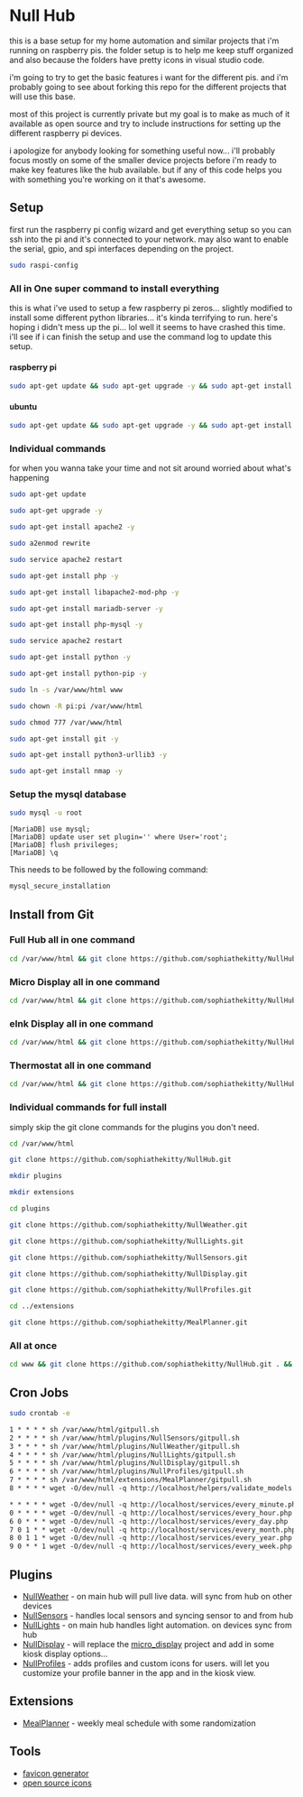 # Null Hub

this is a base setup for my home automation and similar projects that i'm running on raspberry pis. the folder setup is to help me keep stuff organized and also because the folders have pretty icons in visual studio code.

i'm going to try to get the basic features i want for the different pis. and i'm probably going to see about forking this repo for the different projects that will use this base.

most of this project is currently private but my goal is to make as much of it available as open source and try to include instructions for setting up the different raspberry pi devices.

i apologize for anybody looking for something useful now... i'll probably focus mostly on some of the smaller device projects before i'm ready to make key features like the hub available. but if any of this code helps you with something you're working on it that's awesome.

## Setup

first run the raspberry pi config wizard and get everything setup so you can ssh into the pi and it's connected to your network. may also want to enable the serial, gpio, and spi interfaces depending on the project.

```bash
sudo raspi-config
```

### All in One super command to install everything

this is what i've used to setup a few raspberry pi zeros... slightly modified to install some different python libraries... it's kinda terrifying to run. here's hoping i didn't mess up the pi... lol well it seems to have crashed this time. i'll see if i can finish the setup and use the command log to update this setup.

#### raspberry pi

```bash
sudo apt-get update && sudo apt-get upgrade -y && sudo apt-get install apache2 -y && sudo a2enmod rewrite && sudo service apache2 restart && sudo apt-get install php -y && sudo apt-get install libapache2-mod-php -y && sudo apt-get install mariadb-server -y && sudo apt-get install php-mysql -y && sudo service apache2 restart && sudo apt-get install python -y && sudo ln -s /var/www/html www && sudo chown -R pi:pi /var/www/html && sudo chmod 777 /var/www/html && sudo apt-get install git -y && sudo apt-get install python3-urllib3 -y && sudo apt-get install nmap -y
```

#### ubuntu

```bash
sudo apt-get update && sudo apt-get upgrade -y && sudo apt-get install apache2 -y && sudo a2enmod rewrite && sudo service apache2 restart && sudo apt-get install php -y && sudo apt-get install libapache2-mod-php -y && sudo apt-get install mariadb-server -y && sudo apt-get install php-mysql -y && sudo service apache2 restart && sudo apt-get install python -y && sudo ln -s /var/www/html www && sudo chown -R pi:pi /var/www/html && sudo chmod 777 /var/www/html && sudo apt-get install git -y && sudo apt-get install python-urllib3 -y && sudo apt-get install nmap -y
```

### Individual commands

for when you wanna take your time and not sit around worried about what's happening

```bash
sudo apt-get update
```

```bash
sudo apt-get upgrade -y
```

```bash
sudo apt-get install apache2 -y
```

```bash
sudo a2enmod rewrite
```

```bash
sudo service apache2 restart
```

```bash
sudo apt-get install php -y
```

```bash
sudo apt-get install libapache2-mod-php -y
```

```bash
sudo apt-get install mariadb-server -y
```

```bash
sudo apt-get install php-mysql -y
```

```bash
sudo service apache2 restart
```

```bash
sudo apt-get install python -y
```

```bash
sudo apt-get install python-pip -y
```

```bash
sudo ln -s /var/www/html www
```

```bash
sudo chown -R pi:pi /var/www/html
```

```bash
sudo chmod 777 /var/www/html
```

```bash
sudo apt-get install git -y
```

```bash
sudo apt-get install python3-urllib3 -y
```

```bash
sudo apt-get install nmap -y
```

### Setup the mysql database

```bash
sudo mysql -u root
```

```mysql
[MariaDB] use mysql;
[MariaDB] update user set plugin='' where User='root';
[MariaDB] flush privileges;
[MariaDB] \q
```

This needs to be followed by the following command:

```bash
mysql_secure_installation
```

## Install from Git

### Full Hub all in one command

```bash
cd /var/www/html && git clone https://github.com/sophiathekitty/NullHub.git && mkdir plugins && mkdir extensions && cd plugins && git clone https://github.com/sophiathekitty/NullWeather.git && git clone https://github.com/sophiathekitty/NullLights.git && git clone https://github.com/sophiathekitty/NullSensors.git && git clone https://github.com/sophiathekitty/NullDisplay.git && git clone https://github.com/sophiathekitty/NullProfiles.git && cd ../extensions && git clone https://github.com/sophiathekitty/MealPlanner.git
```

### Micro Display all in one command

```bash
cd /var/www/html && git clone https://github.com/sophiathekitty/NullHub.git && mkdir plugins && mkdir extensions && cd plugins && git clone https://github.com/sophiathekitty/NullWeather.git && git clone https://github.com/sophiathekitty/NullDisplay.git 
```

### eInk Display all in one command

```bash
cd /var/www/html && git clone https://github.com/sophiathekitty/NullHub.git && mkdir plugins && mkdir extensions && cd plugins && git clone https://github.com/sophiathekitty/NullWeather.git && git clone https://github.com/sophiathekitty/NullDisplay.git && cd ../extensions && git clone https://github.com/sophiathekitty/MealPlanner.git
```

### Thermostat all in one command

```bash
cd /var/www/html && git clone https://github.com/sophiathekitty/NullHub.git && mkdir plugins && mkdir extensions && cd plugins && git clone https://github.com/sophiathekitty/NullSensors.git
```

### Individual commands for full install

simply skip the git clone commands for the plugins you don't need.

```bash
cd /var/www/html
```

```bash
git clone https://github.com/sophiathekitty/NullHub.git
```

```bash
mkdir plugins
```

```bash
mkdir extensions
```

```bash
cd plugins
```

```bash
git clone https://github.com/sophiathekitty/NullWeather.git
```

```bash
git clone https://github.com/sophiathekitty/NullLights.git
```

```bash
git clone https://github.com/sophiathekitty/NullSensors.git
```

```bash
git clone https://github.com/sophiathekitty/NullDisplay.git
```

```bash
git clone https://github.com/sophiathekitty/NullProfiles.git
```

```bash
cd ../extensions
```

```bash
git clone https://github.com/sophiathekitty/MealPlanner.git
```

### All at once

```bash
cd www && git clone https://github.com/sophiathekitty/NullHub.git . && mkdir plugins && mkdir extensions && cd plugins && git clone https://github.com/sophiathekitty/NullWeather.git && git clone https://github.com/sophiathekitty/NullLights.git && git clone https://github.com/sophiathekitty/NullSensors.git && cd ../extensions && git clone https://github.com/sophiathekitty/MealPlanner.git && cd ~/
```

## Cron Jobs

```bash
sudo crontab -e
```

```Apache config
1 * * * * sh /var/www/html/gitpull.sh
2 * * * * sh /var/www/html/plugins/NullSensors/gitpull.sh
3 * * * * sh /var/www/html/plugins/NullWeather/gitpull.sh
4 * * * * sh /var/www/html/plugins/NullLights/gitpull.sh
5 * * * * sh /var/www/html/plugins/NullDisplay/gitpull.sh
6 * * * * sh /var/www/html/plugins/NullProfiles/gitpull.sh
7 * * * * sh /var/www/html/extensions/MealPlanner/gitpull.sh
8 * * * * wget -O/dev/null -q http://localhost/helpers/validate_models.php

* * * * * wget -O/dev/null -q http://localhost/services/every_minute.php
0 * * * * wget -O/dev/null -q http://localhost/services/every_hour.php
6 0 * * * wget -O/dev/null -q http://localhost/services/every_day.php
7 0 1 * * wget -O/dev/null -q http://localhost/services/every_month.php
8 0 1 1 * wget -O/dev/null -q http://localhost/services/every_year.php
9 0 * * 1 wget -O/dev/null -q http://localhost/services/every_week.php
```

## Plugins

* [NullWeather](https://github.com/sophiathekitty/NullWeather) - on main hub will pull live data. will sync from hub on other devices
* [NullSensors](https://github.com/sophiathekitty/NullSensors) - handles local sensors and syncing sensor to and from hub
* [NullLights](https://github.com/sophiathekitty/NullLights) - on main hub handles light automation. on devices sync from hub
* [NullDisplay](https://github.com/sophiathekitty/NullDisplay) - will replace the [micro_display](https://github.com/sophiathekitty/micro_display) project and add in some kiosk display options...
* [NullProfiles](https://github.com/sophiathekitty/NullProfiles) - adds profiles and custom icons for users. will let you customize your profile banner in the app and in the kiosk view.

## Extensions

* [MealPlanner](https://github.com/sophiathekitty/MealPlanner) - weekly meal schedule with some randomization

## Tools

* [favicon generator](https://www.favicon-generator.org/)
* [open source icons](https://game-icons.net/)
